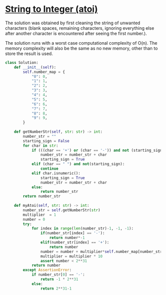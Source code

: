 # [String to Integer (atoi)](https://leetcode.com/explore/interview/card/top-interview-questions-easy/127/strings/884/)

The solution was obtained by first cleaning the string of unwanted characters (blank spaces, remaining characters, ignoring everything else after another character is encountered after seeing the first number.).

The solution runs with a worst case computational complexity of O(n). The memory complexity will also be the same as no new memory, other than to store the result is used.

```python
class Solution:
    def __init__(self):
        self.number_map = {
            "0": 0,
            "1": 1,
            "2": 2,
            "3": 3,
            "4": 4,
            "5": 5,
            "6": 6,
            "7": 7,
            "8": 8,
            "9": 9,
        }
            
    def getNumberStr(self, str: str) -> int:
        number_str = ""
        starting_sign = False
        for char in str:
            if (((char == '+') or (char == '-')) and not (starting_sign)):
                number_str = number_str + char
                starting_sign = True
            elif (char == " ") and not(starting_sign):
                continue
            elif char.isnumeric():
                starting_sign = True
                number_str = number_str + char
            else:
                return number_str
        return number_str
            
    def myAtoi(self, str: str) -> int:
        number_str = self.getNumberStr(str)
        multiplier  = 1
        number = 0
        try:
            for index in range(len(number_str)-1, -1, -1):
                if(number_str[index] == '-'):
                    return number*-1
                elif(number_str[index] == '+'):
                    return number
                number = number + multiplier*self.number_map[number_str[index]]
                multiplier = multiplier * 10
                assert number < 2**31
            return number
        except AssertionError:
            if number_str[0] == '-':
                return -1 * 2**31
            else:
                return 2**31-1
```            
